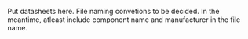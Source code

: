 Put datasheets here. File naming convetions to be decided. In the meantime, atleast include component name and manufacturer in the file name.